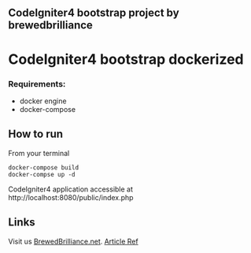 ## CodeIgniter4 bootstrap project by brewedbrilliance
# CodeIgniter4 bootstrap dockerized 

### Requirements:
* docker engine
* docker-compose

## How to run
From your terminal
```
docker-compose build
docker-compse up -d
```

CodeIgniter4 application accessible at http://localhost:8080/public/index.php

## Links

Visit us [BrewedBrilliance.net](https://brewedbrilliance.net/).
[Article Ref](https://brewedbrilliance.net/bootstrap-your-codeigniter-application-on-docker/)
